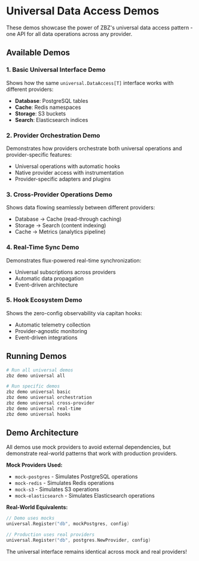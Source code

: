 # Universal Data Access Demos

These demos showcase the power of ZBZ's universal data access pattern - one API for all data operations across any provider.

## Available Demos

### 1. Basic Universal Interface Demo
Shows how the same `universal.DataAccess[T]` interface works with different providers:
- **Database**: PostgreSQL tables  
- **Cache**: Redis namespaces
- **Storage**: S3 buckets
- **Search**: Elasticsearch indices

### 2. Provider Orchestration Demo  
Demonstrates how providers orchestrate both universal operations and provider-specific features:
- Universal operations with automatic hooks
- Native provider access with instrumentation
- Provider-specific adapters and plugins

### 3. Cross-Provider Operations Demo
Shows data flowing seamlessly between different providers:
- Database → Cache (read-through caching)
- Storage → Search (content indexing) 
- Cache → Metrics (analytics pipeline)

### 4. Real-Time Sync Demo
Demonstrates flux-powered real-time synchronization:
- Universal subscriptions across providers
- Automatic data propagation
- Event-driven architecture

### 5. Hook Ecosystem Demo
Shows the zero-config observability via capitan hooks:
- Automatic telemetry collection
- Provider-agnostic monitoring
- Event-driven integrations

## Running Demos

```bash
# Run all universal demos
zbz demo universal all

# Run specific demos
zbz demo universal basic
zbz demo universal orchestration  
zbz demo universal cross-provider
zbz demo universal real-time
zbz demo universal hooks
```

## Demo Architecture

All demos use mock providers to avoid external dependencies, but demonstrate real-world patterns that work with production providers.

**Mock Providers Used:**
- `mock-postgres` - Simulates PostgreSQL operations
- `mock-redis` - Simulates Redis operations  
- `mock-s3` - Simulates S3 operations
- `mock-elasticsearch` - Simulates Elasticsearch operations

**Real-World Equivalents:**
```go
// Demo uses mocks
universal.Register("db", mockPostgres, config)

// Production uses real providers  
universal.Register("db", postgres.NewProvider, config)
```

The universal interface remains identical across mock and real providers!
